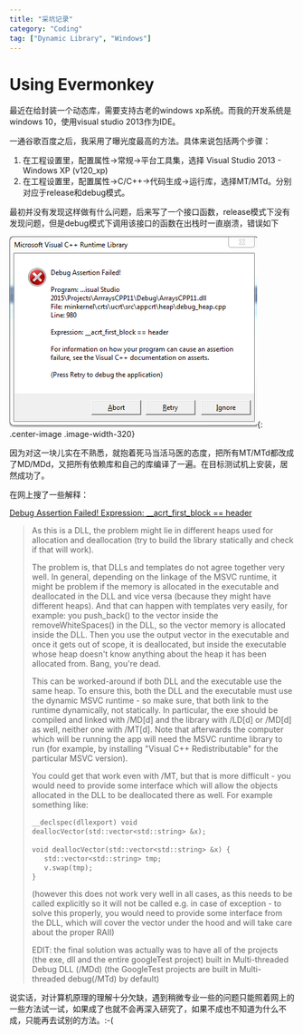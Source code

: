 ```yaml
---
title: "采坑记录"
category: "Coding"
tag: ["Dynamic Library", "Windows"]
---
```


# Using Evermonkey #

最近在给封装一个动态库，需要支持古老的windows xp系统。而我的开发系统是windows 10，使用visual studio 2013作为IDE。

一通谷歌百度之后，我采用了曝光度最高的方法。具体来说包括两个步骤：

1. 在工程设置里，配置属性->常规->平台工具集，选择 Visual Studio 2013 - Windows XP (v120_xp)
2. 在工程设置里，配置属性->C/C++->代码生成->运行库，选择MT/MTd。分别对应于release和debug模式。

最初并没有发现这样做有什么问题，后来写了一个接口函数，release模式下没有发现问题，但是debug模式下调用该接口的函数在出栈时一直崩溃，错误如下

![Error](https://raw.githubusercontent.com/joshua19881228/my_blogs/master/Coding/20180419/error.png "Error"){: .center-image .image-width-320}

因为对这一块儿实在不熟悉，就抱着死马当活马医的态度，把所有MT/MTd都改成了MD/MDd，又把所有依赖库和自己的库编译了一遍。在目标测试机上安装，居然成功了。

在网上搜了一些解释：

[Debug Assertion Failed! Expression: __acrt_first_block == header](https://stackoverflow.com/questions/35310117/debug-assertion-failed-expression-acrt-first-block-header)

>As this is a DLL, the problem might lie in different heaps used for allocation and deallocation (try to build the library statically and check if that will work).
>
>The problem is, that DLLs and templates do not agree together very well. In general, depending on the linkage of the MSVC runtime, it might be problem if the memory is allocated in the executable and deallocated in the DLL and vice versa (because they might have different heaps). And that can happen with templates very easily, for example: you push_back() to the vector inside the removeWhiteSpaces() in the DLL, so the vector memory is allocated inside the DLL. Then you use the output vector in the executable and once it gets out of scope, it is deallocated, but inside the executable whose heap doesn't know anything about the heap it has been allocated from. Bang, you're dead.
>
>This can be worked-around if both DLL and the executable use the same heap. To ensure this, both the DLL and the executable must use the dynamic MSVC runtime - so make sure, that both link to the runtime dynamically, not statically. In particular, the exe should be compiled and linked with /MD[d] and the library with /LD[d] or /MD[d] as well, neither one with /MT[d]. Note that afterwards the computer which will be running the app will need the MSVC runtime library to run (for example, by installing "Visual C++ Redistributable" for the particular MSVC version).
>
>You could get that work even with /MT, but that is more difficult - you would need to provide some interface which will allow the objects allocated in the DLL to be deallocated there as well. For example something like:
>
> ```
>__declspec(dllexport) void deallocVector(std::vector<std::string> &x);
>
>void deallocVector(std::vector<std::string> &x) {
>    std::vector<std::string> tmp;
>    v.swap(tmp);
>}
>```
>
>(however this does not work very well in all cases, as this needs to be called explicitly so it will not be called e.g. in case of exception - to solve this properly, you would need to provide some interface from the DLL, which will cover the vector under the hood and will take care about the proper RAII)
>
>EDIT: the final solution was actually was to have all of the projects (the exe, dll and the entire googleTest project) built in Multi-threaded Debug DLL (/MDd) (the GoogleTest projects are built in Multi-threaded debug(/MTd) by default)

说实话，对计算机原理的理解十分欠缺，遇到稍微专业一些的问题只能照着网上的一些方法试一试，如果成了也就不会再深入研究了，如果不成也不知道为什么不成，只能再去试别的方法。:-(